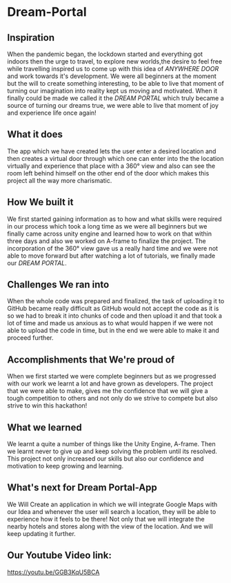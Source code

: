 # Dream-Portal
## Inspiration

When the pandemic began, the lockdown started and everything got indoors then the urge to travel, to explore new worlds,the desire to feel free while travelling inspired us to come up with this idea of *ANYWHERE DOOR*  and work towards it's development.
We were all beginners at the moment but the will to create something interesting, to be able to live that moment of turning our imagination into reality kept us moving and motivated. When it finally could be made we called it the *DREAM PORTAL* which truly became a source of turning our dreams true, we were able to live that moment of joy and experience life once again!

 ## What it does

The app which we have created lets the user enter a desired location and then creates a virtual door through which one can enter into the the location virtually and experience that place with a 360° view and also can see the room left behind himself on the other end of the door which makes this project all the way more charismatic.

## How We built it

We first started gaining information as to how and what skills were required in our process which took a long time as we were all beginners but we finally came across unity engine and learned how to work on that within three days and also we worked on A-frame to finalize the project. The incorporation of the 360° view gave us a really hard time and we were not able to move forward but after watching a lot of tutorials, we finally made our *DREAM PORTAL*.

## Challenges We ran into

When the whole code was prepared and finalized, the task of uploading it to GitHub became really difficult as GitHub would not accept the code as it is so we had to break it into chunks of code and then upload it and that took a lot of time and made us anxious as to what would happen if we were not able to upload the code in time, but in the end we were able to make it and proceed further.

## Accomplishments that We're proud of

When we first started we were complete beginners but as we progressed with our work we learnt a lot and have grown as developers. The project that we were able to make, gives me the confidence that we will give a tough competition to others and not only do we strive to compete but also strive to win this hackathon!

## What we learned

We learnt a quite a number of things like the Unity Engine, A-frame. 
Then we learnt never to give up and keep solving the problem until its resolved. This project not only increased our skills but also our confidence and motivation to keep growing and learning. 

## What's next for Dream Portal-App

We Will Create an application in which we will integrate Google Maps with our Idea and whenever the user will search a location, they will be able to experience how it feels to be there! Not only that we will integrate the nearby hotels and stores along with the view of the location.  And we will keep updating it further.

## Our Youtube Video link:
https://youtu.be/GGB3KqU5BCA
